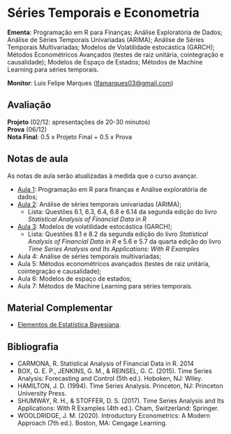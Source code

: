 # Séries Temporais e Econometria

**Ementa**: Programação em R para Finanças; Análise Exploratória de Dados; Análise de Séries Temporais Univariadas (ARIMA); Análise de Séries Temporais Multivariadas; Modelos de Volatilidade estocástica (GARCH); Métodos Econométricos Avançados (testes de raiz unitária, cointegração e causalidade); Modelos de Espaço de Estados; Métodos de Machine Learning para séries temporais.

**Monitor**: Luis Felipe Marques (lfamarques03@gmail.com)

## Avaliação

**Projeto** (02/12: apresentações de 20-30 minutos) <br>
**Prova**   (06/12) <br>
**Nota Final**: 0.5 x Projeto Final + 0.5 x Prova <br>

## Notas de aula

As notas de aula serão atualizadas à medida que o curso avançar.

- [Aula 1](https://github.com/marcuslavagnole/econometria_seriestemporais/blob/main/slides/Aula1.pdf): Programação em R para finanças e Análise exploratória de dados;
- [Aula 2](https://github.com/marcuslavagnole/econometria_seriestemporais/blob/main/slides/Aula2.pdf): Análise de séries temporais univariadas (ARIMA);
  - Lista: Questões 6.1, 6.3, 6.4, 6.8 e 6.14 da segunda edição do livro _Statistical Analysis of Financial Data in R_
- [Aula 3](https://github.com/marcuslavagnole/econometria_seriestemporais/blob/main/slides/Aula3.pdf): Modelos de volatilidade estocástica (GARCH);
  - Lista: Questões 8.1 e 8.2 da segunda edição do livro _Statistical Analysis of Financial Data in R_ e 5.6 e 5.7 da quarta edição do livro _Time Series Analysis and Its Applications: With R Examples_
- Aula 4: Análise de séries temporais multivariadas;
- Aula 5: Métodos econométricos avançados (testes de raiz unitária, cointegração e causalidade);
- Aula 6: Modelos de espaço de estados;
- Aula 7: Métodos de Machine Learning para séries temporais.

## Material Complementar

- [Elementos de Estatística Bayesiana](https://github.com/marcuslavagnole/econometria_seriestemporais/blob/main/slides/estatistica_bayesiana.pdf).
  
## Bibliografia

- CARMONA, R. Statistical Analysis of Financial Data in R. 2014
- BOX, G. E. P., JENKINS, G. M., & REINSEL, G. C. (2015). Time Series Analysis: Forecasting and Control (5th ed.). Hoboken, NJ: Wiley.
- HAMILTON, J. D. (1994). Time Series Analysis. Princeton, NJ: Princeton University Press.
- SHUMWAY, R. H., & STOFFER, D. S. (2017). Time Series Analysis and Its Applications: With R Examples (4th ed.). Cham, Switzerland: Springer.
- WOOLDRIDGE, J. M. (2020). Introductory Econometrics: A Modern Approach (7th ed.). Boston, MA: Cengage Learning.
